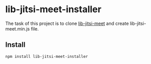 # lib-jitsi-meet-installer

The task of this project is to clone [lib-jitsi-meet](https://github.com/jitsi/lib-jitsi-meet) and create lib-jitsi-meet.min.js file.

## Install

```
npm install lib-jitsi-meet-installer
```